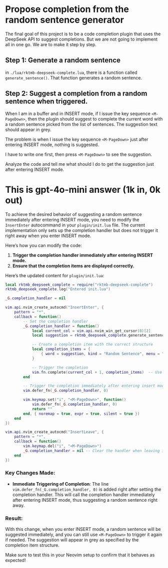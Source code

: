 # Propose completion from the random sentence generator

The final goal of this project is to be a code completion plugin that uses the DeepSeek API to suggest completions.
But we are not going to implement all in one go.
We are to make it step by step.

## Step 1: Generate a random sentence

in `./lua/rktmb-deepseek-complete.lua`, there is a function called `generate_sentence()`.
That function generates a random sentence.

## Step 2: Suggest a completion from a random sentence when triggered.

When I am in a buffer and in INSERT mode, if I issue the key sequence `<M-PageDown>`,
then the plugin should suggest to complete the current word with a random sentence 
picked from the list of sentences. The suggestion text should appear in grey.

The problem is when I issue the key sequence `<M-PageDown>` just after entering INSERT mode, nothing is suggested.

I have to write one first, then press `<M-PageDown>` to see the suggestion.

Analyze the code and tell me what should I do to get the suggestion just after entering INSERT mode.



# This is gpt-4o-mini answer (1k in, 0k out)

To achieve the desired behavior of suggesting a random sentence immediately after entering INSERT mode, you need to modify the `InsertEnter` autocommand in your `plugin/init.lua` file. The current implementation only sets up the completion handler but does not trigger it right away when you enter INSERT mode.

Here’s how you can modify the code:

1. **Trigger the completion handler immediately after entering INSERT mode.**
2. **Ensure that the completion items are displayed correctly.**

Here’s the updated content for `plugin/init.lua`:

```lua
local rktmb_deepseek_complete = require("rktmb-deepseek-complete")
rktmb_deepseek_complete.log("Entered init.lua")

_G.completion_handler = nil

vim.api.nvim_create_autocmd("InsertEnter", {
    pattern = "*",
    callback = function()
        -- Set the completion handler
        _G.completion_handler = function()
            local current_col = vim.api.nvim_win_get_cursor(0)[2]
            local suggestion = rktmb_deepseek_complete.generate_sentence()

            -- Create a completion item with the correct structure
            local completion_items = {
                { word = suggestion, kind = "Random Sentence", menu = "[random]", icase = 1 }
            }

            -- Trigger the completion
            vim.fn.complete(current_col + 1, completion_items)  -- Use current_col + 1 for the correct position
        end

        -- Trigger the completion immediately after entering insert mode
        vim.defer_fn(_G.completion_handler, 0)

        vim.keymap.set("i", "<M-PageDown>", function()
            vim.defer_fn(_G.completion_handler, 0)
            return ""
        end, { noremap = true, expr = true, silent = true })
    end
})

vim.api.nvim_create_autocmd("InsertLeave", {
    pattern = "*",
    callback = function()
        vim.keymap.del("i", "<M-PageDown>")
        _G.completion_handler = nil -- Clear the handler when leaving insert mode
    end
})
```

### Key Changes Made:
- **Immediate Triggering of Completion**: The line `vim.defer_fn(_G.completion_handler, 0)` is added right after setting the completion handler. This will call the completion handler immediately after entering INSERT mode, thus suggesting a random sentence right away.
  
### Result:
With this change, when you enter INSERT mode, a random sentence will be suggested immediately, and you can still use `<M-PageDown>` to trigger it again if needed. The suggestion will appear in grey as specified by the completion item structure. 

Make sure to test this in your Neovim setup to confirm that it behaves as expected!

